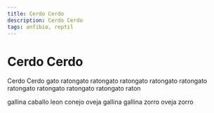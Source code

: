 ```yaml
---
title: Cerdo Cerdo
description: Cerdo Cerdo
tags: anfibio, reptil
---
```


# Cerdo Cerdo

Cerdo Cerdo gato ratongato ratongato ratongato ratongato ratongato ratongato ratongato ratongato ratongato raton

gallina caballo leon conejo oveja gallina gallina zorro oveja zorro